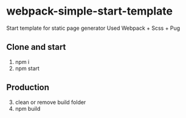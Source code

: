 # webpack-simple-start-template
Start template for static page generator
Used Webpack + Scss + Pug

## Clone and start
1. npm i
2. npm start

## Production
3. clean or remove build folder
4. npm build
